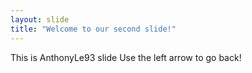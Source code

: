 ```yaml
---
layout: slide
title: "Welcome to our second slide!"
---
```

This is AnthonyLe93 slide
Use the left arrow to go back!
